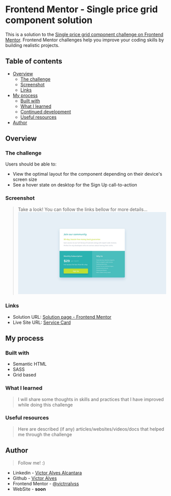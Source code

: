 # Frontend Mentor - Single price grid component solution

This is a solution to the [Single price grid component challenge on Frontend Mentor](https://www.frontendmentor.io/challenges/single-price-grid-component-5ce41129d0ff452fec5abbbc). Frontend Mentor challenges help you improve your coding skills by building realistic projects.

## Table of contents

- [Overview](#overview)
  - [The challenge](#the-challenge)
  - [Screenshot](#screenshot)
  - [Links](#links)
- [My process](#my-process)
  - [Built with](#built-with)
  - [What I learned](#what-i-learned)
  - [Continued development](#continued-development)
  - [Useful resources](#useful-resources)
- [Author](#author)

## Overview

### The challenge

Users should be able to:

- View the optimal layout for the component depending on their device's screen size
- See a hover state on desktop for the Sign Up call-to-action

### Screenshot

> Take a look! You can follow the links bellow for more details...
> ![Alt text](design/desktop-design.jpg)

### Links

- Solution URL: [Solution page - Frontend Mentor]()
- Live Site URL: [Service Card](https://service-card-victrralvss.netlify.app)

## My process

### Built with

- Semantic HTML
- SASS
- Grid based

### What I learned

> I will share some thoughts in skills and practices that I have improved while doing this challenge

### Useful resources

> Here are described (if any) articles/websites/videos/docs that helped me through the challenge

## Author

> Follow me! :)

- Linkedin - [Victor Alves Alcantara](https://www.linkedin.com/in/victrralvss/)
- Github - [Victor Alves](https://github.com/victrralvss)
- Frontend Mentor - [@victrralvss](https://www.frontendmentor.io/profile/victrralvss)
- WebSite - **soon**
